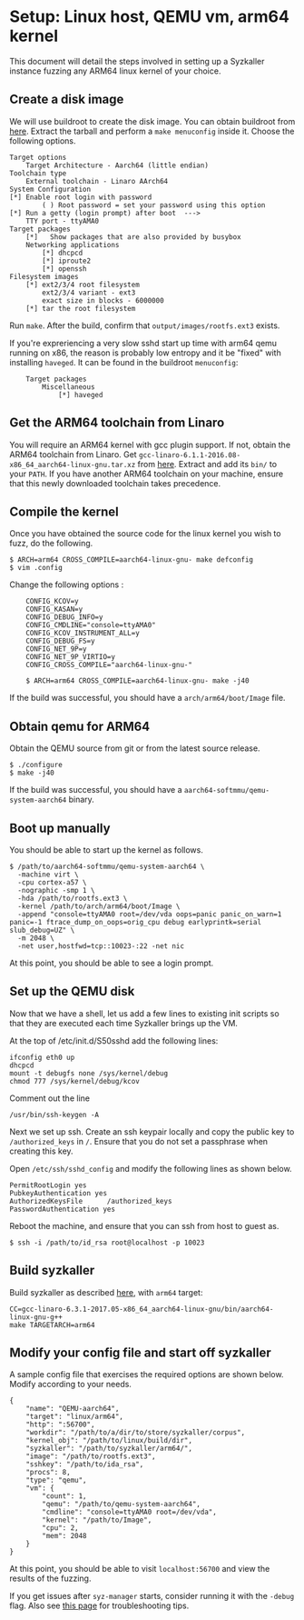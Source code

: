 # Setup: Linux host, QEMU vm, arm64 kernel

This document will detail the steps involved in setting up a Syzkaller instance fuzzing any ARM64 linux kernel of your choice.

## Create a disk image

We will use buildroot to create the disk image.
You can obtain buildroot from [here](https://buildroot.uclibc.org/download.html).
Extract the tarball and perform a `make menuconfig` inside it.
Choose the following options.

    Target options
	    Target Architecture - Aarch64 (little endian)
    Toolchain type
	    External toolchain - Linaro AArch64
    System Configuration
    [*] Enable root login with password
            ( ) Root password = set your password using this option
    [*] Run a getty (login prompt) after boot  --->
	    TTY port - ttyAMA0
    Target packages
	    [*]   Show packages that are also provided by busybox
	    Networking applications
	        [*] dhcpcd
	        [*] iproute2
	        [*] openssh
    Filesystem images
	    [*] ext2/3/4 root filesystem
	        ext2/3/4 variant - ext3
	        exact size in blocks - 6000000
	    [*] tar the root filesystem

Run `make`. After the build, confirm that `output/images/rootfs.ext3` exists.

If you're expreriencing a very slow sshd start up time with arm64 qemu running on x86, the reason is probably low entropy and it be "fixed" with installing `haveged`. It can be found in the buildroot `menuconfig`:

```
    Target packages
	    Miscellaneous
	        [*] haveged
```

## Get the ARM64 toolchain from Linaro

You will require an ARM64 kernel with gcc plugin support.
If not, obtain the ARM64 toolchain from Linaro.
Get `gcc-linaro-6.1.1-2016.08-x86_64_aarch64-linux-gnu.tar.xz` from [here](https://releases.linaro.org/components/toolchain/binaries/latest/aarch64-linux-gnu/).
Extract and add its `bin/` to your `PATH`.
If you have another ARM64 toolchain on your machine, ensure that this newly downloaded toolchain takes precedence.

## Compile the kernel

Once you have obtained the source code for the linux kernel you wish to fuzz, do the following.

    $ ARCH=arm64 CROSS_COMPILE=aarch64-linux-gnu- make defconfig
    $ vim .config

Change the following options :
```
    CONFIG_KCOV=y
    CONFIG_KASAN=y
    CONFIG_DEBUG_INFO=y
    CONFIG_CMDLINE="console=ttyAMA0"
    CONFIG_KCOV_INSTRUMENT_ALL=y
    CONFIG_DEBUG_FS=y
    CONFIG_NET_9P=y
    CONFIG_NET_9P_VIRTIO=y
    CONFIG_CROSS_COMPILE="aarch64-linux-gnu-"
```
```
    $ ARCH=arm64 CROSS_COMPILE=aarch64-linux-gnu- make -j40
```

If the build was successful, you should have a `arch/arm64/boot/Image` file.

## Obtain qemu for ARM64

Obtain the QEMU source from git or from the latest source release.

    $ ./configure
    $ make -j40

If the build was successful, you should have a `aarch64-softmmu/qemu-system-aarch64` binary.

## Boot up manually

You should be able to start up the kernel as follows.

    $ /path/to/aarch64-softmmu/qemu-system-aarch64 \
      -machine virt \
      -cpu cortex-a57 \
      -nographic -smp 1 \
      -hda /path/to/rootfs.ext3 \
      -kernel /path/to/arch/arm64/boot/Image \
      -append "console=ttyAMA0 root=/dev/vda oops=panic panic_on_warn=1 panic=-1 ftrace_dump_on_oops=orig_cpu debug earlyprintk=serial slub_debug=UZ" \
      -m 2048 \
      -net user,hostfwd=tcp::10023-:22 -net nic

At this point, you should be able to see a login prompt.

## Set up the QEMU disk

Now that we have a shell, let us add a few lines to existing init scripts so that they are executed each time Syzkaller brings up the VM.

At the top of /etc/init.d/S50sshd add the following lines:

    ifconfig eth0 up
    dhcpcd
    mount -t debugfs none /sys/kernel/debug
    chmod 777 /sys/kernel/debug/kcov

Comment out the line 

    /usr/bin/ssh-keygen -A

Next we set up ssh. Create an ssh keypair locally and copy the public key to `/authorized_keys` in `/`. Ensure that you do not set a passphrase when creating this key.

Open `/etc/ssh/sshd_config` and modify the following lines as shown below.

    PermitRootLogin yes
    PubkeyAuthentication yes
    AuthorizedKeysFile      /authorized_keys
    PasswordAuthentication yes

Reboot the machine, and ensure that you can ssh from host to guest as.

    $ ssh -i /path/to/id_rsa root@localhost -p 10023

## Build syzkaller

Build syzkaller as described [here](/docs/contributing.md), with `arm64` target:

```
CC=gcc-linaro-6.3.1-2017.05-x86_64_aarch64-linux-gnu/bin/aarch64-linux-gnu-g++
make TARGETARCH=arm64
```


## Modify your config file and start off syzkaller

A sample config file that exercises the required options are shown below. Modify according to your needs.

```
{
    "name": "QEMU-aarch64",
    "target": "linux/arm64",
    "http": ":56700",
    "workdir": "/path/to/a/dir/to/store/syzkaller/corpus",
    "kernel_obj": "/path/to/linux/build/dir",
    "syzkaller": "/path/to/syzkaller/arm64/",
    "image": "/path/to/rootfs.ext3",
    "sshkey": "/path/to/ida_rsa",
    "procs": 8,
    "type": "qemu",
    "vm": {
        "count": 1,
        "qemu": "/path/to/qemu-system-aarch64",
        "cmdline": "console=ttyAMA0 root=/dev/vda",
        "kernel": "/path/to/Image",
        "cpu": 2,
        "mem": 2048
    }
}
```

At this point, you should be able to visit `localhost:56700` and view the results of the fuzzing.

If you get issues after `syz-manager` starts, consider running it with the `-debug` flag.
Also see [this page](/docs/troubleshooting.md) for troubleshooting tips.
